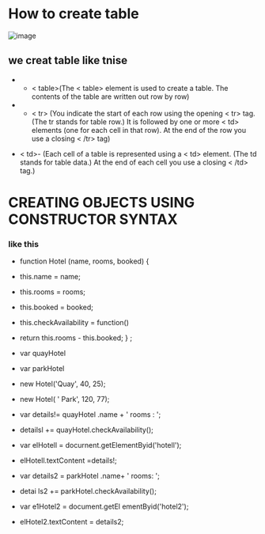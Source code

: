 # How to create table



![image](https://flaviocopes.com/html-tables/no-styling.png)

## we creat table like tnise 

* - < table>(The < table> element is used 
to create a table. The contents 
of the table are written out row 
by row)
* - < tr> (You indicate the start of each 
row using the opening < tr> tag. 
(The tr stands for table row.) 
It is followed by one or more 
< td> elements (one for each cell 
in that row). 
At the end of the row you use a 
closing < /tr> tag)

* < td>- (Each cell of a table is 
represented using a  < td>
element. (The td stands for 
table data.)
At the end of each cell you use a 
closing < /td> tag.)


# CREATING OBJECTS USING CONSTRUCTOR SYNTAX
 

 ### like this 


 *  function Hotel (name, rooms, booked) { 
* this.name = name; 
* this.rooms = rooms; 
* this.booked = booked; 
* this.checkAvailability = function() 
* return this.rooms - this.booked; 
} ; 


* var quayHotel 
* var parkHotel 
* new Hotel('Quay', 40, 25); 
* new Hotel( ' Park', 120, 77); 
* var details!= quayHotel .name + ' rooms : '; 
* detailsl += quayHotel.checkAvailability(); 
* var elHotell = docurnent.getElementByid('hotell'); 
* elHotell.textContent =details!; 
* var details2 = parkHotel .name+ ' rooms: '; 
* detai ls2 += parkHotel.checkAvailability(); 
* var e1Hotel2 = document.getEl ementByid('hotel2'); 
* elHotel2.textContent = details2;
